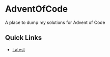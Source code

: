 # AdventOfCode
A place to dump my solutions for Advent of Code
## Quick Links
* [Latest](https://adventofcode.com/2022)
